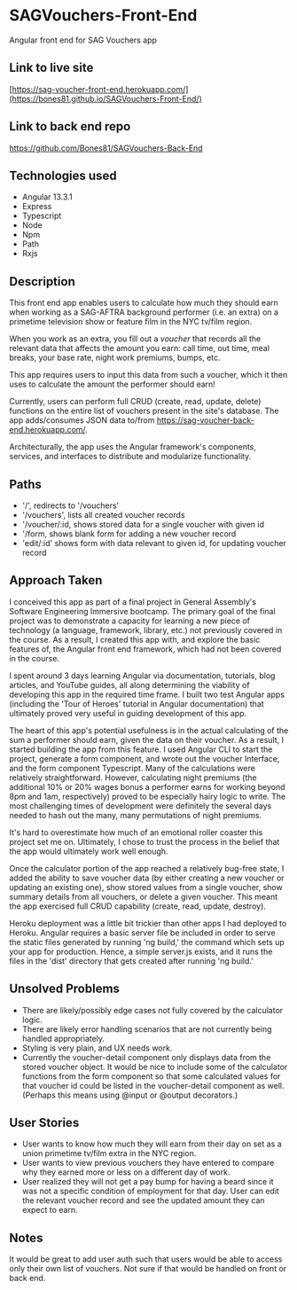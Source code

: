 # SAGVouchers-Front-End
Angular front end for SAG Vouchers app

## Link to live site
[https://sag-voucher-front-end.herokuapp.com/](https://bones81.github.io/SAGVouchers-Front-End/)

## Link to back end repo
https://github.com/Bones81/SAGVouchers-Back-End

## Technologies used
* Angular 13.3.1
* Express
* Typescript
* Node
* Npm
* Path
* Rxjs

## Description
This front end app enables users to calculate how much they should earn when working as a SAG-AFTRA background performer (i.e. an extra) on a primetime television show or feature film in the NYC tv/film region. 

When you work as an extra, you fill out a _voucher_ that records all the relevant data that affects the amount you earn: call time, out time, meal breaks, your base rate, night work premiums, bumps, etc.

This app requires users to input this data from such a voucher, which it then uses to calculate the amount the performer should earn!

Currently, users can perform full CRUD (create, read, update, delete) functions on the entire list of vouchers present in the site's database. The app adds/consumes JSON data to/from https://sag-voucher-back-end.herokuapp.com/. 

Architecturally, the app uses the Angular framework's components, services, and interfaces to distribute and modularize functionality. 

## Paths
* '/', redirects to '/vouchers'
* '/vouchers', lists all created voucher records
* '/voucher/:id, shows stored data for a single voucher with given id
* '/form, shows blank form for adding a new voucher record
* 'edit/:id' shows form with data relevant to given id, for updating voucher record

## Approach Taken
I conceived this app as part of a final project in General Assembly's Software Engineering Immersive bootcamp. The primary goal of the final project was to demonstrate a capacity for learning a new piece of technology (a language, framework, library, etc.) not previously covered in the course. As a result, I created this app with, and explore the basic features of, the Angular front end framework, which had not been covered in the course.

I spent around 3 days learning Angular via documentation, tutorials, blog articles, and YouTube guides, all along determining the viability of developing this app in the required time frame. I built two test Angular apps (including the 'Tour of Heroes' tutorial in Angular documentation) that ultimately proved very useful in guiding development of this app. 

The heart of this app's potential usefulness is in the actual calculating of the sum a performer should earn, given the data on their voucher. As a result, I started building the app from this feature. I used Angular CLI to start the project, generate a form component, and wrote out the voucher Interface, and the form component Typescript. Many of the calculations were relatively straightforward. However, calculating night premiums (the additional 10% or 20% wages bonus a performer earns for working beyond 8pm and 1am, respectively) proved to be especially hairy logic to write. The most challenging times of development were definitely the several days needed to hash out the many, many permutations of night premiums.

It's hard to overestimate how much of an emotional roller coaster this project set me on. Ultimately, I chose to trust the process in the belief that the app would ultimately work well enough. 

Once the calculator portion of the app reached a relatively bug-free state, I added the ability to save voucher data (by either creating a new voucher or updating an existing one), show stored values from a single voucher, show summary details from all vouchers, or delete a given voucher. This meant the app exercised full CRUD capability (create, read, update, destroy).

Heroku deployment was a little bit trickier than other apps I had deployed to Heroku. Angular requires a basic server file be included in order to serve the static files generated by running 'ng build,' the command which sets up your app for production. Hence, a simple server.js exists, and it runs the files in the 'dist' directory that gets created after running 'ng build.'

## Unsolved Problems
* There are likely/possibly edge cases not fully covered by the calculator logic.
* There are likely error handling scenarios that are not currently being handled appropriately.
* Styling is very plain, and UX needs work.
* Currently the voucher-detail component only displays data from the stored voucher object. It would be nice to include some of the calculator functions from the form component so that some calculated values for that voucher id could be listed in the voucher-detail component as well. (Perhaps this means using @input or @output decorators.)

## User Stories
* User wants to know how much they will earn from their day on set as a union primetime tv/film extra in the NYC region. 
* User wants to view previous vouchers they have entered to compare why they earned more or less on a different day of work.
* User realized they will not get a pay bump for having a beard since it was not a specific condition of employment for that day. User can edit the relevant voucher record and see the updated amount they can expect to earn. 

## Notes
It would be great to add user auth such that users would be able to access only their own list of vouchers. Not sure if that would be handled on front or back end.
